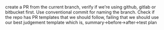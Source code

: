 create a PR from the current branch, verify if we're using github, gitlab or bitbucket first.
Use conventional commit for naming the branch. Check if the repo has PR templates that we should follow, failing that we should use our best judgement template which is, summary->before->after->test plan